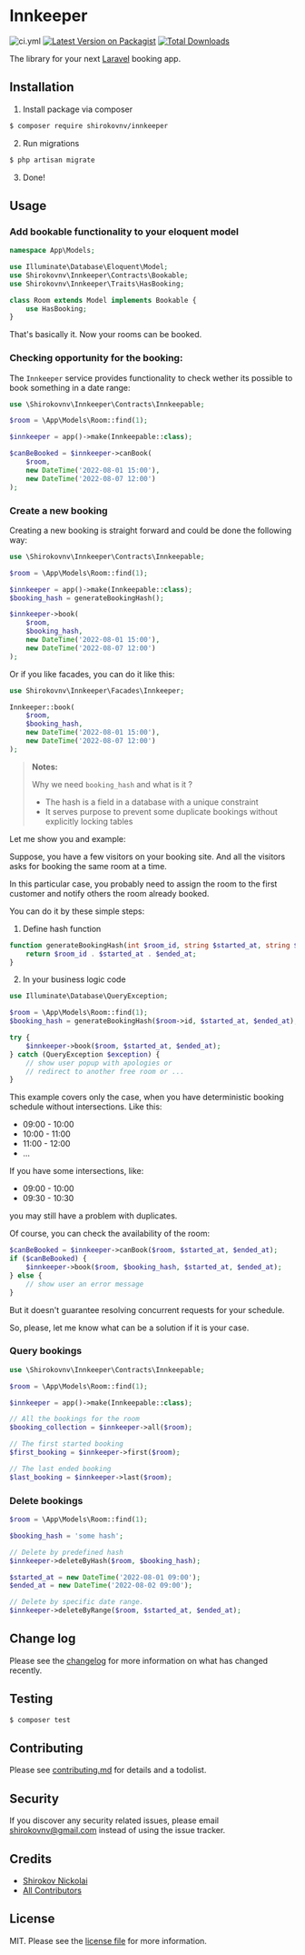 # Innkeeper

![ci.yml][link-ci]
[![Latest Version on Packagist][ico-version]][link-packagist]
[![Total Downloads][ico-downloads]][link-downloads]

The library for your next [Laravel](https://laravel.com/) booking app.

## Installation

1. Install package via composer

``` bash
$ composer require shirokovnv/innkeeper
```

2. Run migrations

```bash
$ php artisan migrate
```

3. Done!

## Usage

### Add bookable functionality to your eloquent model

```php
namespace App\Models;

use Illuminate\Database\Eloquent\Model;
use Shirokovnv\Innkeeper\Contracts\Bookable;
use Shirokovnv\Innkeeper\Traits\HasBooking;

class Room extends Model implements Bookable {
    use HasBooking;
}
```

That's basically it. Now your rooms can be booked.

### Checking opportunity for the booking:

The `Innkeeper` service provides functionality to check wether its possible to book something in a date range:

```php
use \Shirokovnv\Innkeeper\Contracts\Innkeepable;

$room = \App\Models\Room::find(1);

$innkeeper = app()->make(Innkeepable::class);

$canBeBooked = $innkeeper->canBook(
    $room,
    new DateTime('2022-08-01 15:00'), 
    new DateTime('2022-08-07 12:00')
);
```

### Create a new booking

Creating a new booking is straight forward and could be done the following way:

```php
use \Shirokovnv\Innkeeper\Contracts\Innkeepable;

$room = \App\Models\Room::find(1);

$innkeeper = app()->make(Innkeepable::class);
$booking_hash = generateBookingHash();

$innkeeper->book(
    $room, 
    $booking_hash, 
    new DateTime('2022-08-01 15:00'), 
    new DateTime('2022-08-07 12:00')
);
```

Or if you like facades, you can do it like this:

```php
use Shirokovnv\Innkeeper\Facades\Innkeeper;

Innkeeper::book(
    $room, 
    $booking_hash, 
    new DateTime('2022-08-01 15:00'), 
    new DateTime('2022-08-07 12:00')
);
```

> **Notes:** 
> 
> Why we need `booking_hash` and what is it ?
> - The hash is a field in a database with a unique constraint
> - It serves purpose to prevent some duplicate bookings without explicitly locking tables

Let me show you and example:

Suppose, you have a few visitors on your booking site. 
And all the visitors asks for booking the same room at a time.

In this particular case, you probably need to assign the room to the 
first customer and notify others the room already booked.

You can do it by these simple steps:

1. Define hash function 

```php
function generateBookingHash(int $room_id, string $started_at, string $ended_at) {
    return $room_id . $started_at . $ended_at;
}
```

2. In your business logic code

```php
use Illuminate\Database\QueryException;

$room = \App\Models\Room::find(1);
$booking_hash = generateBookingHash($room->id, $started_at, $ended_at);

try {
    $innkeeper->book($room, $started_at, $ended_at);
} catch (QueryException $exception) {
    // show user popup with apologies or
    // redirect to another free room or ...
}
```

This example covers only the case, when you have deterministic booking schedule without intersections.
Like this:

- 09:00 - 10:00
- 10:00 - 11:00
- 11:00 - 12:00
- ...

If you have some intersections, like:

- 09:00 - 10:00
- 09:30 - 10:30

you may still have a problem with duplicates.

Of course, you can check the availability of the room: 

```php
$canBeBooked = $innkeeper->canBook($room, $started_at, $ended_at);
if ($canBeBooked) {
    $innkeeper->book($room, $booking_hash, $started_at, $ended_at);
} else {
    // show user an error message
}
```

But it doesn't guarantee resolving concurrent requests for your schedule.

So, please, let me know what can be a solution if it is your case.

### Query bookings

```php
use \Shirokovnv\Innkeeper\Contracts\Innkeepable;

$room = \App\Models\Room::find(1);

$innkeeper = app()->make(Innkeepable::class);

// All the bookings for the room
$booking_collection = $innkeeper->all($room);

// The first started booking
$first_booking = $innkeeper->first($room);

// The last ended booking
$last_booking = $innkeeper->last($room);
```

### Delete bookings

```php
$room = \App\Models\Room::find(1);

$booking_hash = 'some hash';

// Delete by predefined hash
$innkeeper->deleteByHash($room, $booking_hash);

$started_at = new DateTime('2022-08-01 09:00');
$ended_at = new DateTime('2022-08-02 09:00');

// Delete by specific date range.
$innkeeper->deleteByRange($room, $started_at, $ended_at);
```

## Change log

Please see the [changelog](changelog.md) for more information on what has changed recently.

## Testing

``` bash
$ composer test
```

## Contributing

Please see [contributing.md](contributing.md) for details and a todolist.

## Security

If you discover any security related issues, please email shirokovnv@gmail.com instead of using the issue tracker.

## Credits

- [Shirokov Nickolai][link-author]
- [All Contributors][link-contributors]

## License

MIT. Please see the [license file](license.md) for more information.

[ico-version]: https://img.shields.io/packagist/v/shirokovnv/innkeeper.svg?style=flat-square
[ico-downloads]: https://img.shields.io/packagist/dt/shirokovnv/innkeeper.svg?style=flat-square

[link-ci]: https://github.com/shirokovnv/innkeeper/actions/workflows/ci.yml/badge.svg
[link-packagist]: https://packagist.org/packages/shirokovnv/innkeeper
[link-downloads]: https://packagist.org/packages/shirokovnv/innkeeper
[link-author]: https://github.com/shirokovnv
[link-contributors]: ../../contributors
